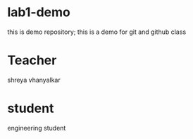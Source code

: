 # lab1-demo
this is demo repository; this is a demo for git and github class

# Teacher
shreya vhanyalkar
 # student 
 engineering student 